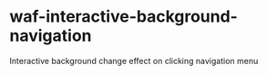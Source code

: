 # waf-interactive-background-navigation
Interactive background change effect on clicking navigation menu
